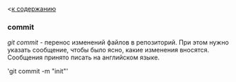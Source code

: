 <[к содержанию](/./readme.md)

### commit

 _git commit_ - перенос изменений файлов в репозиторий. При этом нужно указать сообщение, чтобы было ясно, какие изменения вносятся. Сообщения принято писать на английском языке.

 'git commit -m "init"'